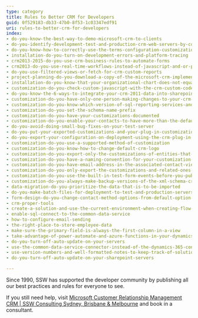 ```yaml
---
type: category
title: Rules to Better CRM for Developers
guid: 0f529183-db33-47b0-8f53-1c03347edf91
uri: rules-to-better-crm-for-developers
index:
- do-you-know-the-best-way-to-demo-microsoft-crm-to-clients
- do-you-identify-development-test-and-production-crm-web-servers-by-colors
- do-you-know-how-to-correctly-use-the-terms-configuration-customization-and-extending-in-the-crm-context
- installation-do-you-turn-on-development-errors-and-platform-tracing
- crm2013-2015-do-you-use-crm-business-rules-to-automate-forms
- crm2013-do-you-use-real-time-workflows-instead-of-javascript-and-or-plugin-code
- do-you-use-filtered-views-or-fetch-for-crm-custom-reports
- project-planning-do-you-download-a-copy-of-the-microsoft-crm-implementation-guide
- installation-do-you-know-that-your-organizational-chart-does-not-equal-your-crm-business-units
- customization-do-you-check-custom-javascript-with-the-crm-custom-code-validation-tool
- do-you-know-the-6-ways-to-integrate-your-crm-2011-data-into-sharepoint-2010
- customization-do-you-have-only-one-person-making-changes-to-your-crm-customization
- customization-do-you-know-which-version-of-sql-reporting-services-and-visual-studio-you-are-using
- customization-do-you-set-the-schema-name-prefix
- customization-do-you-have-your-customizations-documented
- customization-do-you-enable-your-contacts-to-have-more-than-the-default-3-email-addresses-and-phone-numbers
- do-you-avoid-doing-small-bug-fixes-on-your-test-server
- do-you-put-your-exported-customizations-and-your-plug-in-customization-under-source-control-during-deployment
- do-you-export-your-configuration-on-deployment-using-the-crm-plug-in-registration-tool
- customization-do-you-use-a-supported-method-of-customization
- customization-do-you-know-how-to-change-default-crm-logo
- customization-do-you-export-only-the-customizations-of-entities-that-you-did-customize
- customization-do-you-have-a-naming-convention-for-your-customization-back-up-crm-4-only
- customization-do-you-have-email-address-in-the-associated-contact-view
- customization-do-you-only-export-the-customizations-and-related-ones-that-you-have-made-only-for-crm-4-0
- customization-do-you-use-the-built-in-test-form-events-before-you-publish-javascript-changes
- customization-do-you-always-make-backup-versions-of-the-xml-schema-crm-4-only
- data-migration-do-you-prioritize-the-data-that-is-to-be-imported
- do-you-make-batch-files-for-deployment-to-test-and-production-servers
- form-design-do-you-change-contact-method-options-from-default-option-group-to-checkboxes
- crm-proper-tools
- create-a-solution-and-use-the-current-environment-when-creating-flow-for-dynamics
- enable-sql-connect-to-the-common-data-service
- how-to-configure-email-sending
- the-right-place-to-store-employee-data
- make-sure-the-primary-field-is-always-the-first-column-in-a-view
- take-advantage-of-power-automate-and-azure-functions-in-your-dynamics-solutions
- do-you-turn-off-auto-update-on-your-servers
- use-the-common-data-service-connector-instead-of-the-dynamics-365-connector
- use-version-numbers-and-well-formatted-notes-to-keep-track-of-solution-changes
- do-you-turn-off-auto-update-on-your-sharepoint-servers

---
```

Since 1990, SSW has supported the developer community by publishing all our best practices and rules for everyone to see.

If you still need help, visit [Microsoft Customer Relationship Management CRM | SSW Consulting Sydney, Brisbane & Melbourne](http&#58;//www.ssw.com.au/ssw/Consulting/MicrosoftCRM.aspx) and book in a consultant.

